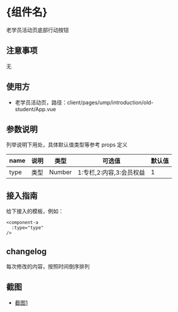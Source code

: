 # {组件名}

老学员活动页底部行动按钮

## 注意事项

无

## 使用方

- 老学员活动页，路径：client/pages/ump/introduction/old-student/App.vue

## 参数说明

列举说明下用处，具体默认值类型等参考 props 定义

name | 说明 | 类型 | 可选值 | 默认值
-|-|-|-|-
type|类型|Number|1:专栏,2:内容,3:会员权益|1

## 接入指南

给下接入的模板，例如：

```
<component-a
  :type="type"
/>
```

## changelog

每次修改的内容，按照时间倒序排列

## 截图

- [截图1](https://img01.yzcdn.cn/)
